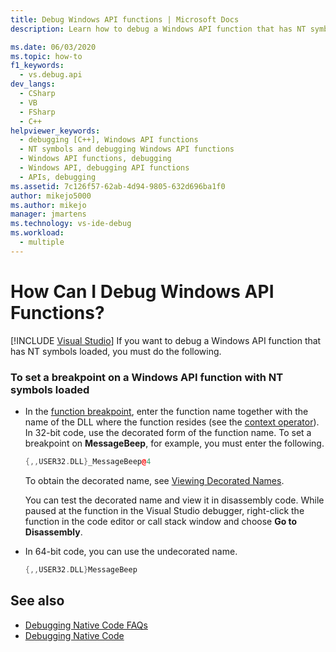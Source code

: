 ```yaml
---
title: Debug Windows API functions | Microsoft Docs
description: Learn how to debug a Windows API function that has NT symbols loaded. In 32-bit code you use the decorated form of the function name to set the breakpoint.

ms.date: 06/03/2020
ms.topic: how-to
f1_keywords: 
  - vs.debug.api
dev_langs: 
  - CSharp
  - VB
  - FSharp
  - C++
helpviewer_keywords: 
  - debugging [C++], Windows API functions
  - NT symbols and debugging Windows API functions
  - Windows API functions, debugging
  - Windows API, debugging API functions
  - APIs, debugging
ms.assetid: 7c126f57-62ab-4d94-9805-632d696ba1f0
author: mikejo5000
ms.author: mikejo
manager: jmartens
ms.technology: vs-ide-debug
ms.workload: 
  - multiple
---
```

# How Can I Debug Windows API Functions?

 [!INCLUDE [Visual Studio](~/includes/applies-to-version/vs-not-mac.md)]
If you want to debug a Windows API function that has NT symbols loaded, you must do the following.

### To set a breakpoint on a Windows API function with NT symbols loaded

- In the [function breakpoint](../debugger/using-breakpoints.md#BKMK_Set_a_breakpoint_in_a_source_file), enter the function name together with the name of the DLL where the function resides (see the [context operator](../debugger/context-operator-cpp.md)). In 32-bit code, use the decorated form of the function name. To set a breakpoint on **MessageBeep**, for example, you must enter the following.

    ```cpp
    {,,USER32.DLL}_MessageBeep@4
    ```

     To obtain the decorated name, see [Viewing Decorated Names](/previous-versions/5x49w699(v=vs.140)).

     You can test the decorated name and view it in disassembly code. While paused at the function in the Visual Studio debugger, right-click the function in the code editor or call stack window and choose **Go to Disassembly**.

- In 64-bit code, you can use the undecorated name.

    ```cpp
    {,,USER32.DLL}MessageBeep
    ```

## See also
- [Debugging Native Code FAQs](../debugger/debugging-native-code-faqs.md)
- [Debugging Native Code](../debugger/debugging-native-code.md)
